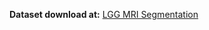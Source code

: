 **Dataset download at:**
 [LGG MRI Segmentation](https://www.kaggle.com/mateuszbuda/lgg-mri-segmentation)
